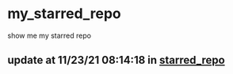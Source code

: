 # my_starred_repo
show me my starred repo

update at 11/23/21 08:14:18 in [starred_repo](./index.html)
---

